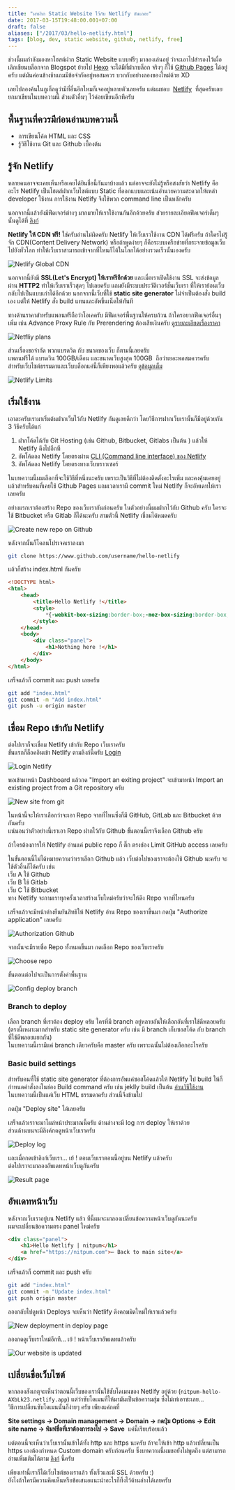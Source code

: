 ```yaml
---
title: "มาฝาก Static Website ไว้กับ Netlify กันเถอะ"
date: 2017-03-15T19:48:00.001+07:00
draft: false
aliases: ["/2017/03/hello-netlify.html"]
tags: [blog, dev, static website, github, netlify, free]
---
```


ช่วงนี้ผมกำลังมองหาโฮสต์ฝาก Static Website แบบฟรีๆ มาลองเล่นอยู่ ว่าจะเอาไปสำรองไว้เผื่อเลิกเขียนบล็อกจาก Blogspot ย้ายไป [Hexo](https://hexo.io/) จะได้มีที่ฝากบล็อก จริงๆ ก็ใช้ [Github Pages](https://pages.github.com/) ได้อยู่ครับ แต่มันค่อนข้างช้าแถมมีข้อจำกัดอยู่พอสมควร บวกกับอย่างลองของใหม่ด้วย XD

เลยไปลองค้นในกูเกิ้ลดูว่ามีที่อื่นอีกไหมก็เจออยู่หลายตัวเลยครับ แต่ผมชอบ  [Netlify](https://www.netliy.com/)  ที่สุดครับเลยยกมาเขียนในบทความนี้ ส่วนตัวอื่นๆ ไว้ค่อยเขียนอีกทีครับ

## พื้นฐานที่ควรมีก่อนอ่านบทความนี้

- การเขียนโค้ด HTML และ CSS
- รู้วิธีใช้งาน Git และ Github เบื้องต้น

## รู้จัก Netlify

หลายคนอาจจะเคยเห็นหรือเคยได้ยินชื่อนี้กันมาบ้างแล้ว แต่อาจจะยังไม่รู้หรือสงสัยว่า Netlify คืออะไร Netlify เป็นโฮตส์ฝากเว็บไซต์แบบ Static ที่ออกแบบและเน้นอำนวยความสะดวกให้เหล่า developer ใช้งาน การใช้งาน Netlify จึงใช้พวก command line เป็นหลักครับ

นอกจากนี้แล้วยังมีฟีดเจอร์ต่างๆ มากมายให้เราใช้งานกันอีกด้วยครับ ส่วยรายละเอียดฟีดเจอร์เต็มๆ นั้นดูได้ที่ [ลิงก์](https://www.netlify.com/features/)

**Netlify ให้ CDN ฟรี!** ใช่ครับอ่านไม่ผิดครับ Netlify ให้เว็บเราใช้งาน CDN ได้ฟรีครับ ถ้าใครไม่รู้จัก CDN(Content Delivery Network) หรือถ้าพูดง่ายๆ ก็คือระบบเครือข่ายที่กระจายข้อมูลเว็บไปยังทั่วโลก ทำให้เว็บเราสามารถเข้าจากที่ไหนก็ได้ในโลกได้อย่างรวดเร็วนั้นเองครับ

![Netlify Global CDN](images/01.jpg)

นอกจากนี้ยังมี **SSL(Let's Encrypt) ให้เราฟรีอีกด้วย** และเมื่อเราเปิดใช้งาน SSL จะส่งข้อมูลผ่าน **HTTP2** ทำให้เว็บเราเร็วสุดๆ ไปเลยครับ แถมยังมีระบบประวัติเวอร์ชั่นเว็บเรา ที่ให้เราย้อนเว็บกลับไปเป็นแบบเก่าได้อีกด้วย นอกจากนี้เว็บที่ใช้ **static site generator** ไม่จำเป็นต้องสั่ง build เอง แต่ให้ Netlify สั่ง build แทนและอัพขึ้นเน็ตให้ทันที

ทางด้านราคาสำหรับแพลนฟรีถือว่าโอเคครับ มีฟีดเจอร์พื้นฐานให้ครบถ้วน ถ้าใครอยากฟีดเจอร์อื่นๆ เพิ่ม เช่น Advance Proxy Rule กับ Prerendering ต้องเสียเงินครับ [ดูรายละเอียดเรื่องราคา](https://www.netlify.com/pricing/)

![Netfliy plans](images/02.jpg)

ส่วนเรื่องขอจำกัด พวกแบรดวิด กับ ขนาดของเว็บ ก็ตามนี้เลยครับ  
แพลนฟรีได้ แบรดวิน 100GB/เดือน และขนาดเว็บสูงสุด 100GB  ถือว่าเยอะพอสมควรครับ  
สำหรับเว็บไซต์ธรรมดาและเว็บบล็อกแค่นี้ก็เพียงพอแล้วครับ [ดูข้อมูลเต็ม](https://www.netlify.com/tos/)

![Netlify Limits](images/03.jpg)

## เริ่มใช้งาน

เอาละครับเรามาเริ่มต้นฝากเว็บไว้กับ Netlify กันดูเลยดีกว่า โดยวิธีการฝากเว็บเรานั้นก็มีอยู่ด้วยกัน 3 วิธีครับได้แก่

1.  ฝากโค้ดได้กับ Git Hosting (เช่น Github, Bitbucket, Gitlabs เป็นต้น ) แล้วให้ Netlify ดึงไปอีกที
2.  อัพโค้ดลง Netlify โดยตรงผ่าน [CLI (Command line interface) ของ Netlify](https://www.netlify.com/docs/cli/)
3.  อัพโค้ดลง Netlify โดยตรงทางเว็บบราวเซอร์

ในบทความนี้ผมเลือกที่จะใช้วิธีที่หนึ่งนะครับ เพราะเป็นวิธีที่ไม่ต้องติดตั้งอะไรเพิ่ม และคงคุ้นเคยอยู่แล้วสำหรับคนที่เคยใช้ Github Pages แถมเวลาเรามี commit ใหม่ Netlify ก็จะอัพเดทให้เราเลยครับ

อย่างแรกเราต้องสร้าง Repo ของเว็บเรากันก่อนครับ ในตัวอย่างนี้ผมฝากไว้กับ Github ครับ ใครจะใช้ Bitbucket หรือ Gitlab ก็ได้นะครับ สามตัวนี้ Netlify เชื่อมได้หมดครับ

![Create new repo on Github](images/04.jpg)

หลังจากนั้นก็โคลนโปรเจคเราลงมา

```bash
git clone https://www.github.com/username/hello-netlify
```

แล้วก็สร้าง index.html กันครับ

```html
<!DOCTYPE html>
<html>
    <head>
        <title>Hello Netlify !</title>
        <style>
            *{-webkit-box-sizing:border-box;-moz-box-sizing:border-box;-ms-box-sizing:border-box;box-sizing:border-box}body,html{height:100%}body{background:#f4f6f6;font-family:Roboto,sans-serif;color:#414546;display:flex;align-items:center;justify-content:center}p{margin:20px 0}.panel{background:#eee;padding:40px 60px;border-radius:6px;width:40em;margin:50px auto;max-width:100%}a,a:active,a:link,a:visited{color:#35a65e;text-decoration:none}a:hover{text-decoration:underline}
        </style>
    </head>
    <body>
        <div class="panel">
            <h1>Nothing here !</h1>
        </div>
    </body>
</html>
```

เสร็จแล้วก็ commit และ push เลยครับ

```bash
git add "index.html"
git commit -m "Add index.html"
git push -u origin master
```

## เชื่อม Repo เข้ากับ Netlify

ต่อไปเราก็จะเชื่อม Netlify เข้ากับ Repo เว็บเราครับ  
ขั่นแรกก็ล็อคอินเข้า Netlify ตามลิงก์นี้ครับ [Login](https://app.netlify.com/)

![Login Netlify](images/05.jpg)

พอเข้ามาหน้า Dashboard แล้วกด "Import an exiting project" จะเข้ามาหน้า Import an existing project from a Git repository ครับ

![New site from git](images/06.jpg)

ในหน้านี้จะให้เราเลือกว่าจะเอา Repo จากที่ไหนซึ่งก็มี GitHub, GitLab และ Bitbucket ด้วยกันครับ  
แน่นอนว่าตัวอย่างนี้เราเอา Repo ฝากไว้กับ Github ขั้นตอนนี้เราจึงเลือก Github ครับ

ถ้าใครต้องการให้ Netlify อ่านแค่ public repo ก็ ติ๊ก ตรงช่อง Limit GitHub access เลยครับ

ในขั้นตอนนี้ไม่ได้หมายความว่าเราเลือก Github แล้ว เว็บต่อไปของเราจะต้องใช้ Github นะครับ จะใช้ตัวอื่นก็ได้ครับ เช่น  
เว็บ A ใช้ Github  
เว็บ B ใช้ Gitlab  
เว็บ C ใช้ Bitbucket  
ทาง Netlify จะถามเราทุกครั้งเวลาสร้างเว็บใหม่ครับว่าจะให้ดึง Repo จากที่ไหนครับ

เสร็จแล้วจะมีหน้าต่างยืนยันสิทธิให้ Netlify อ่าน Repo ของเราขึ้นมา กดปุ่ม "Authorize application" เลยครับ

![Authorization Github](images/07.jpg)

จากนั้นจะมีรายชื่อ Repo ทั้งหมดขึ้นมา กดเลือก Repo ของเว็บเราครับ

![Choose repo](images/08.jpg)

ขั้นตอนต่อไปจะเป็นการตั้งค่าพื้นฐาน

![Config deploy branch](images/09.jpg)
### Branch to deploy

เลือก branch ที่เราต้อง deploy ครับ ใครที่มี branch อยู่หลายอันให้เลือกอันที่เราใช้ดีพลอยครับ  
(ตรงนี้เหมาะมากสำหรับ static site generator ครับ เช่น มี branch เก็บซอสโค้ด กับ branch ที่ใช้ดีพลอยแยกกัน)  
ในบทความนี้เรามีแค่ branch เดียวครับคือ master ครับ เพราะฉนั้นไม่ต้องเลือกอะไรครับ

### Basic build settings

สำหรับคนที่ใช้ static site generator ที่ต้องการอัพแค่ซอสโค้ดแล้วให้ Netlify ไป build ให้ก็กำหนดคำสั่งลงในช่อง Build command ครับ เช่น jeklly build เป็นต้น [อ่านวิธีใช้งาน](https://www.netlify.com/docs/continuous-deployment/)  
ในบทความนี้เป็นแค่เว็บ HTML ธรรมดาครับ ส่วนนี้จึงข้ามไป

กดปุ่ม "Deploy site" ได้เลยครับ

เสร็จแล้วเราจะมาโผล่หน้าประมาณนี้ครับ ด้านล่างจะมี log การ deploy ให้เราด้วย  
ส่วนด้านบนจะมีลิงค์กดดูหน้าเว็บเราครับ

![Deploy log](images/10.jpg)

และเมื่อกดเข้าลิงก์เว็บเรา... เย้ ! ตอนเว็บเราตอนนี้อยู่บน Netlify แล้วครับ  
ต่อไปเราจะมาลองอัพเดทหน้าเว็บดูกันครับ

![Result page](images/11.jpg)

## อัพเดทหน้าเว็บ

หลังจากเว็บเราอยู่บน Netlify แล้ว ทีนี้ผมจะมาลองเปลี่ยนข้อความหน้าเว็บดูกันนะครับ  
ผมจะเปลี่ยนข้อความตรง panel ใหม่ครับ

```html
<div class="panel">
    <h1>Hello Netlify | nitpum</h1>
    <a href="https://nitpum.com">← Back to main site</a>
</div>
```

เสร็จแล้วก็ commit และ push ครับ  
```bash
git add "index.html" 
git commit -m "Update index.html" 
git push origin master 
```

ลองกลับไปดูหน้า Deploys จะเห็นว่า Netlify ดึงคอมมิดใหม่ให้เราแล้วครับ

![New deployment in deploy page](images/12.jpg)

ลองกดดูเว็บเราใหม่อีกที... เย้ ! หน้าเว็บเราอัพเดทแล้วครับ

![Our website is updated](images/13.jpg)

## เปลี่ยนชื่อเว็บไซต์

หากลองสังเกตุจะเห็นว่าตอนนี้เว็บของเรานั้นใช้ซับโดเมนของ Netlify อยู่ด้วย (`nitpum-hello-AXbLk23.netlify.app`)
แต่ว่าซับโดเมนที่ให้มามันเป็นข้อความสุ่ม ซึ่งไม่เท่เอาซะเลย...  
วิธีการเปลี่ยนซับโดเมนนั้นก็ง่ายๆ ครับ เพียงแค่กดที่

**Site settings -> Domain management -> Domain -> กดปุ่ม Options -> Edit site name -> พิมพ์ชื่อที่เราต้องการลงไป -> Save**  แค่นี้เรียบร้อยแล้ว

แต่ตอนนี้จะเห็นว่าเว็บเรานั้นเข้าได้ทั้ง http และ https นะครับ ถ้าจะให้เข้า http แล้วเปลี่ยนเป็น https เองต้องกำหนด Custom domain ครับก่อนครับ ซึ่งบทความนี้ผมขอยังไม่พูดถึง แต่สามารถอ่านเพิ่มเติมได้ตาม [ลิงก์](https://www.netlify.com/docs/custom-domains/) นี้ครับ

เพียงเท่านี้เราก็ได้เว็บไซต์ของเราแล้ว ทั้งเร็วและมี SSL ด้วยครับ :)  
ยังไงถ้าใครมีความคิดเห็นหรือข้อเสนอแนะนำอะไรก็ทิ้งไว้ด้านล่างได้เลยครับ
